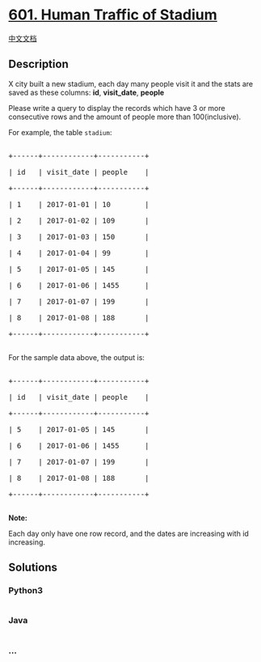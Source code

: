 # [601. Human Traffic of Stadium](https://leetcode.com/problems/human-traffic-of-stadium)

[中文文档](/solution/0600-0699/0601.Human%20Traffic%20of%20Stadium/README.md)

## Description

<p>X city built a new stadium, each day many people visit it and the stats are saved as these columns: <b>id</b>, <strong>visit_</strong><b>date</b>, <b>people</b></p>

<p>Please write a query to display the records which have 3 or more consecutive rows and the amount of people more than 100(inclusive).</p>

For example, the table <code>stadium</code>:

<pre>

+------+------------+-----------+

| id   | visit_date | people    |

+------+------------+-----------+

| 1    | 2017-01-01 | 10        |

| 2    | 2017-01-02 | 109       |

| 3    | 2017-01-03 | 150       |

| 4    | 2017-01-04 | 99        |

| 5    | 2017-01-05 | 145       |

| 6    | 2017-01-06 | 1455      |

| 7    | 2017-01-07 | 199       |

| 8    | 2017-01-08 | 188       |

+------+------------+-----------+

</pre>

<p>For the sample data above, the output is:</p>

<pre>

+------+------------+-----------+

| id   | visit_date | people    |

+------+------------+-----------+

| 5    | 2017-01-05 | 145       |

| 6    | 2017-01-06 | 1455      |

| 7    | 2017-01-07 | 199       |

| 8    | 2017-01-08 | 188       |

+------+------------+-----------+

</pre>

<p><b>Note:</b><br />

Each day only have one row record, and the dates are increasing with id increasing.</p>

## Solutions

<!-- tabs:start -->

### **Python3**

```python

```

### **Java**

```java

```

### **...**

```

```

<!-- tabs:end -->
